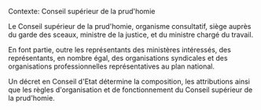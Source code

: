 Contexte: Conseil supérieur de la prud'homie

Le Conseil supérieur de la prud'homie, organisme consultatif, siège auprès du garde des sceaux, ministre de la justice, et du ministre chargé du travail.

En font partie, outre les représentants des ministères intéressés, des représentants, en nombre égal, des organisations syndicales et des organisations professionnelles représentatives au plan national.

Un décret en Conseil d'Etat détermine la composition, les attributions ainsi que les règles d'organisation et de fonctionnement du Conseil supérieur de la prud'homie.